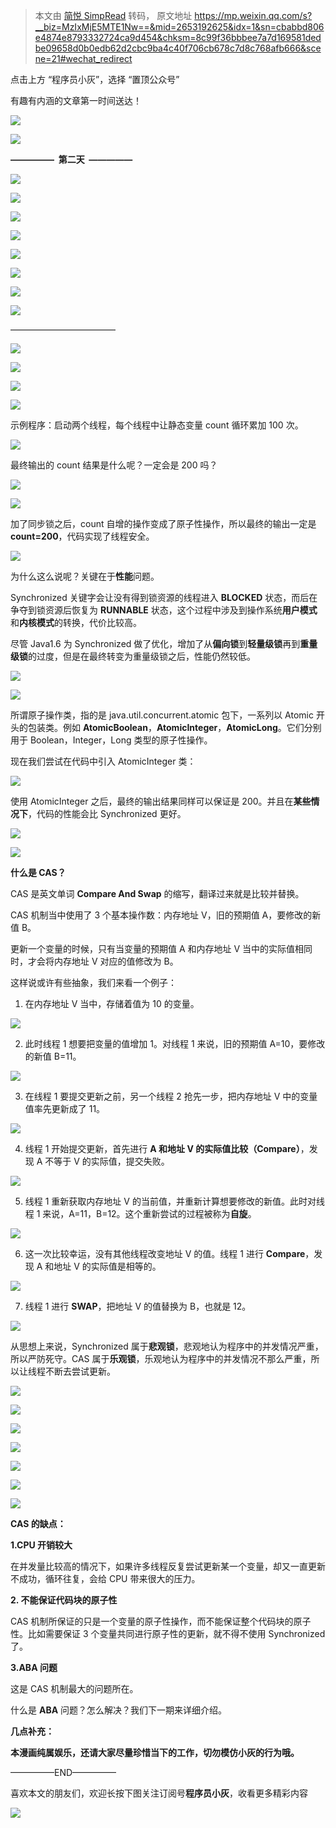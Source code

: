 > 本文由 [简悦 SimpRead](http://ksria.com/simpread/) 转码， 原文地址 https://mp.weixin.qq.com/s?__biz=MzIxMjE5MTE1Nw==&mid=2653192625&idx=1&sn=cbabbd806e4874e8793332724ca9d454&chksm=8c99f36bbbee7a7d169581dedbe09658d0b0edb62d2cbc9ba4c40f706cb678c7d8c768afb666&scene=21#wechat_redirect

点击上方 “程序员小灰”，选择 “置顶公众号”

有趣有内涵的文章第一时间送达！

![](https://mmbiz.qpic.cn/mmbiz_jpg/NtO5sialJZGpfMM4tNG7D3k05o337rpSh0QibEB0lG2JJC5gsycdGibQHBuAvQRvrtOB5g9lqRJocrdsf8rnficxKg/0?wx_fmt=jpeg)

![](https://mmbiz.qpic.cn/mmbiz_jpg/NtO5sialJZGpfMM4tNG7D3k05o337rpShOAQgXwlUmH0V7HOLTpnmicXfptVaq882ALCp45DkMlib6X9rJjIq2sVA/0?wx_fmt=jpeg)

**—————  第二天  —————**

![](https://mmbiz.qpic.cn/mmbiz_jpg/NtO5sialJZGqqUO6KYNSJy5OOBA9TZjKt0RC8QnoOahl9MSGG01mQk35laaRwmIT4A8IWHnmFFy7vKNicXoJDGibA/0?wx_fmt=jpeg)

![](https://mmbiz.qpic.cn/mmbiz_jpg/NtO5sialJZGqqUO6KYNSJy5OOBA9TZjKtSKFImWLnRGUNI1Ct4FRoC8ZsX0wflMBqEjJqFdof43317OiaGicydjkA/0?wx_fmt=jpeg)

![](https://mmbiz.qpic.cn/mmbiz_jpg/NtO5sialJZGr3vzqSAic4tBXwdITnhZv68WIYUI3bPLMhIs04t426GCgZiacQSAtAYFO9z1J72ngFGTArqvUUeDeA/0?wx_fmt=jpeg)

![](https://mmbiz.qpic.cn/mmbiz_jpg/NtO5sialJZGr3vzqSAic4tBXwdITnhZv68DTbkR7teZDicWtHrXomft6Aue9ptePOFwH04nGrBJGa5vDGdTKDNSJw/0?wx_fmt=jpeg)

![](https://mmbiz.qpic.cn/mmbiz_jpg/NtO5sialJZGqVfRYia0icE4MX9lsEmibTgel4aZFN8sbcicuqRECDmACnUl1AByWD5o0hXsg8Ozw6kxmos0J5EqKdcQ/0?wx_fmt=jpeg)

![](https://mmbiz.qpic.cn/mmbiz_jpg/NtO5sialJZGr3vzqSAic4tBXwdITnhZv680ustYBtYCl8dxq0p83azDfWG5YBQOOlDTjScSUegAwFJyQhEglcicWA/0?wx_fmt=jpeg)

![](https://mmbiz.qpic.cn/mmbiz_jpg/NtO5sialJZGr3vzqSAic4tBXwdITnhZv68sJrhSicfHiboMO7LChVUXUHdKeM6Ip7PGFQI8kY2ViavoHcicU1lzUjPzw/0?wx_fmt=jpeg)

![](https://mmbiz.qpic.cn/mmbiz_jpg/NtO5sialJZGr3vzqSAic4tBXwdITnhZv68bQ6m0ZXUQOo2yibgFTDgByZ3DaoWO4dhXuojwuWpHABsdMx88ZWIWzA/0?wx_fmt=jpeg)

————————————

![](https://mmbiz.qpic.cn/mmbiz_jpg/NtO5sialJZGqxkFpyXIna0Fw7VUh9ib2qlLiaokKmL2tWuicYAcTJngQL5hcJX8r1AyT6J37Jqj9ckbBt6fx12DvFA/0?wx_fmt=jpeg)

![](https://mmbiz.qpic.cn/mmbiz_jpg/NtO5sialJZGqxkFpyXIna0Fw7VUh9ib2qlsUrxsPDnk5cwnwshzsIdAUM0Kk6B3bZXXK4ROV1eEreU9Gly5VHa1g/0?wx_fmt=jpeg)

![](https://mmbiz.qpic.cn/mmbiz_jpg/NtO5sialJZGpfMM4tNG7D3k05o337rpShFaLt5FibP3l6t5cyBGuyzXDoerKancoAelSXDY3mAQNmhwJJD6xRUkQ/0?wx_fmt=jpeg)

![](https://mmbiz.qpic.cn/mmbiz_jpg/NtO5sialJZGpfMM4tNG7D3k05o337rpShfthquuv7gicj5SmQgBpovSvLqq87iceVzodoKgOZS5hB8zug1wyVCOjQ/0?wx_fmt=jpeg)

示例程序：启动两个线程，每个线程中让静态变量 count 循环累加 100 次。

![](http://mmbiz.qpic.cn/mmbiz_png/NtO5sialJZGpfMM4tNG7D3k05o337rpShZXiak0BsdNRAtaS6k9SfJjdFpjffTZMK2r1sH3b66fyUalkDDyk9qnQ/0?wx_fmt=png)

最终输出的 count 结果是什么呢？一定会是 200 吗？

![](https://mmbiz.qpic.cn/mmbiz_jpg/NtO5sialJZGpfMM4tNG7D3k05o337rpShIKIcANj3TPK2uPZ9gchyU5BsNP0c5sKBrxKD9Jf1RbW08gryrr9VKw/0?wx_fmt=jpeg)

![](https://mmbiz.qpic.cn/mmbiz_jpg/NtO5sialJZGpfMM4tNG7D3k05o337rpShlicibr9px2ylGRHmZP03MzZg8WPLrDL77l6M1NUZSiadJSo0gDiaB1zBibQ/0?wx_fmt=jpeg)

加了同步锁之后，count 自增的操作变成了原子性操作，所以最终的输出一定是 **count=200**，代码实现了线程安全。  

![](https://mmbiz.qpic.cn/mmbiz_jpg/NtO5sialJZGpfMM4tNG7D3k05o337rpSh7oyLA55EEbA0AYUHLgRL4yIrsLsp9QLeov3vxA4Y6EcGZSuU6IAKCw/0?wx_fmt=jpeg)

为什么这么说呢？关键在于**性能**问题。

Synchronized 关键字会让没有得到锁资源的线程进入 **BLOCKED** 状态，而后在争夺到锁资源后恢复为 **RUNNABLE** 状态，这个过程中涉及到操作系统**用户模式**和**内核模式**的转换，代价比较高。

尽管 Java1.6 为 Synchronized 做了优化，增加了从**偏向锁**到**轻量级锁**再到**重量级锁**的过度，但是在最终转变为重量级锁之后，性能仍然较低。

![](https://mmbiz.qpic.cn/mmbiz_jpg/NtO5sialJZGpfMM4tNG7D3k05o337rpShibke60ZSQ8jQuoQMdXK7fcyLkkDGS2EfOiahzQQS9DPHmjsXcB8ibWKdg/0?wx_fmt=jpeg)

![](https://mmbiz.qpic.cn/mmbiz_jpg/NtO5sialJZGpfMM4tNG7D3k05o337rpShGGRXbCRnGex6AobAMaQw1mDsg1rOnq7Ht6BIBZwO8ATgyuBicHl7AnQ/0?wx_fmt=jpeg)

所谓原子操作类，指的是 java.util.concurrent.atomic 包下，一系列以 Atomic 开头的包装类。例如 **AtomicBoolean**，**AtomicInteger**，**AtomicLong**。它们分别用于 Boolean，Integer，Long 类型的原子性操作。

现在我们尝试在代码中引入 AtomicInteger 类：

![](http://mmbiz.qpic.cn/mmbiz_png/NtO5sialJZGpfMM4tNG7D3k05o337rpShribQotvjDuDlyicxS2dia4ALrX34qkicCy8IIsltj0DEAsPYPPcnhtYC9g/0?wx_fmt=png)

使用 AtomicInteger 之后，最终的输出结果同样可以保证是 200。并且在**某些情况下**，代码的性能会比 Synchronized 更好。

![](https://mmbiz.qpic.cn/mmbiz_jpg/NtO5sialJZGpfMM4tNG7D3k05o337rpShB3BNoHpSEU4ciaxM0ZibygONia0Bl1nics0CiaSzbgWcXdrRQiavtJgSddLg/0?wx_fmt=jpeg)

![](https://mmbiz.qpic.cn/mmbiz_jpg/NtO5sialJZGpfMM4tNG7D3k05o337rpShKYXCt1er4rM7GmfW6N8CibticQhhgt7x3sohrIkdcbtXT38xWgcuYGJw/0?wx_fmt=jpeg)

**什么是 CAS？**

CAS 是英文单词 **Compare And Swap** 的缩写，翻译过来就是比较并替换。

CAS 机制当中使用了 3 个基本操作数：内存地址 V，旧的预期值 A，要修改的新值 B。

更新一个变量的时候，只有当变量的预期值 A 和内存地址 V 当中的实际值相同时，才会将内存地址 V 对应的值修改为 B。

这样说或许有些抽象，我们来看一个例子：

1. 在内存地址 V 当中，存储着值为 10 的变量。

![](http://mmbiz.qpic.cn/mmbiz_png/NtO5sialJZGpfMM4tNG7D3k05o337rpShOeJLljhERkvqp67jVabfCav7JavW187K3LRY2ctJgPMGR3CwwjEpmw/0?wx_fmt=png)

2. 此时线程 1 想要把变量的值增加 1。对线程 1 来说，旧的预期值 A=10，要修改的新值 B=11。

![](http://mmbiz.qpic.cn/mmbiz_png/NtO5sialJZGpfMM4tNG7D3k05o337rpShqdLARaWkhjkxBtj3ATLfv5dWH5IdkC6aS9Z1yF9Uwzxgo9JoDvjlicA/0?wx_fmt=png)

3. 在线程 1 要提交更新之前，另一个线程 2 抢先一步，把内存地址 V 中的变量值率先更新成了 11。

![](http://mmbiz.qpic.cn/mmbiz_png/NtO5sialJZGpfMM4tNG7D3k05o337rpShPITYwPKKy02I0pXyhpcRfxEic3WoBfLssdj1ZTKJZLD7hjXmKulFaicw/0?wx_fmt=png)

4. 线程 1 开始提交更新，首先进行 **A 和地址 V 的实际值比较（Compare）**，发现 A 不等于 V 的实际值，提交失败。

![](http://mmbiz.qpic.cn/mmbiz_png/NtO5sialJZGpfMM4tNG7D3k05o337rpShkJYyyq1ibjU6C24EMGia3aSsh70PVJSqtviaGfuMvSiadsuOrLMPribYCMg/0?wx_fmt=png)

5. 线程 1 重新获取内存地址 V 的当前值，并重新计算想要修改的新值。此时对线程 1 来说，A=11，B=12。这个重新尝试的过程被称为**自旋**。

![](http://mmbiz.qpic.cn/mmbiz_png/NtO5sialJZGpfMM4tNG7D3k05o337rpShaV90ic19WkNFJtgwObDrdRhC0rmjCTY8cPMTT1AQzib0MzAZkgkRgkag/0?wx_fmt=png)

6. 这一次比较幸运，没有其他线程改变地址 V 的值。线程 1 进行 **Compare**，发现 A 和地址 V 的实际值是相等的。

![](http://mmbiz.qpic.cn/mmbiz_png/NtO5sialJZGpfMM4tNG7D3k05o337rpShoAervdbw7FAx7UTUiboumNxXMBnY4giaj4m4vtnoNmCWWaiay0ygaYXcQ/0?wx_fmt=png)

7. 线程 1 进行 **SWAP**，把地址 V 的值替换为 B，也就是 12。

![](http://mmbiz.qpic.cn/mmbiz_png/NtO5sialJZGpfMM4tNG7D3k05o337rpShcmWtgnZwGHdhLu91mPUibnKq1bAs7UdyHO7F01h2Jrs4pib17riaa2YaA/0?wx_fmt=png)

从思想上来说，Synchronized 属于**悲观锁**，悲观地认为程序中的并发情况严重，所以严防死守。CAS 属于**乐观锁**，乐观地认为程序中的并发情况不那么严重，所以让线程不断去尝试更新。

![](https://mmbiz.qpic.cn/mmbiz_jpg/NtO5sialJZGpfMM4tNG7D3k05o337rpSh4HJtMiciaDRF19QSicPy16Irw5fhLW0AXsJFFhEyAdoSohybGU5DHRduQ/0?wx_fmt=jpeg)

![](https://mmbiz.qpic.cn/mmbiz_jpg/NtO5sialJZGpfMM4tNG7D3k05o337rpShbBicN7kCERSTfoWZOVYO9Xdcib4PI6YzfXOOcykSanRBSicehRbHA7Slw/0?wx_fmt=jpeg)

![](https://mmbiz.qpic.cn/mmbiz_jpg/NtO5sialJZGpfMM4tNG7D3k05o337rpShuMLXJw5AoIOmib1D5icFWIpaIib6XCQvfDKiaBxvibJib7ZvFrYK2eK8jrIA/0?wx_fmt=jpeg)

![](https://mmbiz.qpic.cn/mmbiz_jpg/NtO5sialJZGpfMM4tNG7D3k05o337rpShXvsypQiaOPYfiaE28vBRiaSIHnCibic6kvy5bZp9iaoXuhTdacxoYruc5Jxw/0?wx_fmt=jpeg)

![](https://mmbiz.qpic.cn/mmbiz_jpg/NtO5sialJZGpfMM4tNG7D3k05o337rpShluuH1WgFEobwZVNHg2ttBz7KVXZdosiaMltboZmCCCgpaTkZjRvxFkg/0?wx_fmt=jpeg)

![](https://mmbiz.qpic.cn/mmbiz_jpg/NtO5sialJZGpfMM4tNG7D3k05o337rpShLAQaZWBGGBH6ut3kBx1o2dF7vwqjndHRCenPfupOK5W5C6MEYpwQzg/0?wx_fmt=jpeg)

![](https://mmbiz.qpic.cn/mmbiz_jpg/NtO5sialJZGpfMM4tNG7D3k05o337rpShjM8Roia8rwZZnLbhTV6bNMx36r9SgtrQOPZhBK4Bj0Tth2Q38geTwPw/0?wx_fmt=jpeg)

**CAS 的缺点：**

**1.CPU 开销较大**

在并发量比较高的情况下，如果许多线程反复尝试更新某一个变量，却又一直更新不成功，循环往复，会给 CPU 带来很大的压力。

**2. 不能保证代码块的原子性**

CAS 机制所保证的只是一个变量的原子性操作，而不能保证整个代码块的原子性。比如需要保证 3 个变量共同进行原子性的更新，就不得不使用 Synchronized 了。

**3.ABA 问题**

这是 CAS 机制最大的问题所在。

什么是 **ABA** 问题？怎么解决？我们下一期来详细介绍。

**几点补充：**

**本漫画纯属娱乐，还请大家尽量珍惜当下的工作，切勿模仿小灰的行为哦。**

—————END—————

喜欢本文的朋友们，欢迎长按下图关注订阅号**程序员小灰**，收看更多精彩内容

![](http://mmbiz.qpic.cn/mmbiz_jpg/NtO5sialJZGoBj18gILw2hefgpNaCia1eRhNCzRx29e1DpVhicyenCic4RQibDTbzySoqqpOrmBxu7KlLZM73YDDPJg/640?wx_fmt=jpeg)